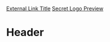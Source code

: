 <!-- TITLE: secRet -->
<!-- SUBTITLE: -->

[External Link Title](https://www.google.com/)
[Secret Logo Preview](/uploads/secret-logo-preview.png "Secret Logo Preview")
# Header